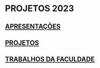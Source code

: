 # **PROJETOS 2023**

## [APRESENTAÇÕES](https://github.com/cotabr/projetos.github.io/blob/main/Estrutura/Apresenta%C3%A7%C3%B5es.md)

## [PROJETOS](https://github.com/cotabr/projetos.github.io/blob/main/Estrutura/Projetos.md)

## [TRABALHOS DA FACULDADE](https://github.com/cotabr/projetos.github.io/blob/main/Estrutura/Trabalhos%20da%20Faculdade.md)
